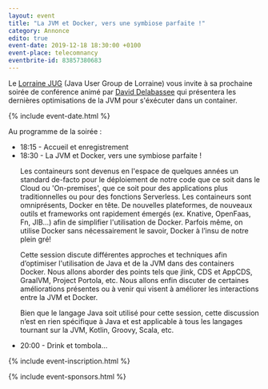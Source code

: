 ```yaml
---
layout: event
title: "La JVM et Docker, vers une symbiose parfaite !"
category: Annonce
edito: true
event-date: 2019-12-18 18:30:00 +0100
event-place: telecomnancy
eventbrite-id: 83857380683
---
```


<p>
Le <a href="/">Lorraine JUG</a> (Java User Group de Lorraine) vous invite à sa prochaine
soirée de conférence animé par <a href="/speakers.html#ddelabassee">David Delabassee</a> qui
présentera les dernières optimisations de la JVM pour s'éxécuter dans un container.
</p>

{% include event-date.html %}

<div class="programme">Au programme de la soirée :
	<ul>
		<li>18:15 - Accueil et enregistrement</li>
		<li>18:30 - La JVM et Docker, vers une symbiose parfaite !
		<p>Les containeurs sont devenus en l'espace de quelques années un standard de-facto pour le
		déploiement de notre code que ce soit dans le Cloud ou 'On-premises', que ce soit pour des
		applications plus traditionnelles ou pour des fonctions Serverless. Les containeurs sont
		omniprésents, Docker en tête. De nouvelles plateformes, de nouveaux outils et frameworks ont
		rapidement émergés (ex. Knative, OpenFaas, Fn, JIB...) afin de simplifier l'utilisation de
		Docker. Parfois même, on utilise Docker sans nécessairement le savoir, Docker à l’insu de
		notre plein gré!</p>
		<p>Cette session discute différentes approches et techniques afin d’optimiser l'utilisation
		de Java et de la JVM dans des containers Docker. Nous allons aborder des points tels que
		jlink, CDS et AppCDS, GraalVM, Project Portola, etc. Nous allons enfin discuter de certaines
		améliorations présentes ou à venir qui visent à améliorer les interactions entre la JVM et
		Docker.</p>
		<p>Bien que le langage Java soit utilisé pour cette session, cette discussion n’est en rien
		spécifique à Java et est applicable à tous les langages tournant sur la JVM, Kotlin, Groovy,
		Scala, etc.</p>
		</li>
		<li>20:00 - Drink et tombola…</li>
	</ul>
</div>

{% include event-inscription.html %}

{% include event-sponsors.html %}
